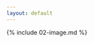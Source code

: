 ```yaml
---
layout: default
---
```


<!-- {% include 01-name.md %}

<br> -->

{% include 02-image.md %}

<!-- <br>

{% include 03-links.md %}

<br>

{% include 04-lists.md %}

<br> -->
